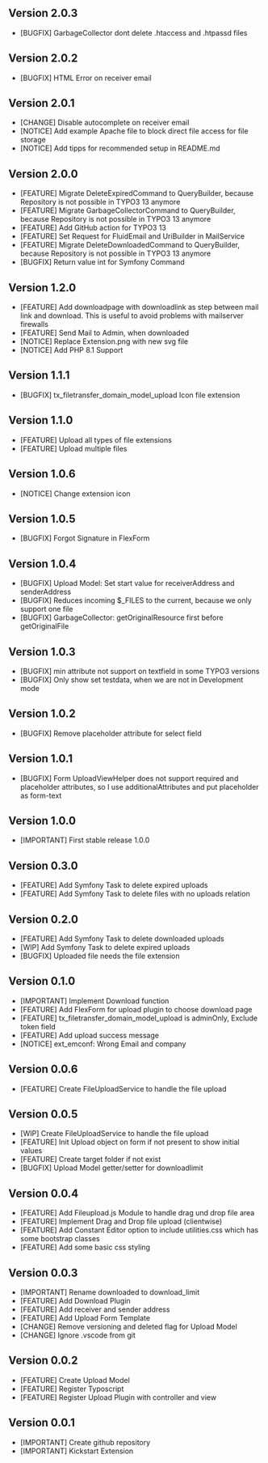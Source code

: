 ## Version 2.0.3
- [BUGFIX] GarbageCollector dont delete .htaccess and .htpassd files

## Version 2.0.2
- [BUGFIX] HTML Error on receiver email

## Version 2.0.1
- [CHANGE] Disable autocomplete on receiver email
- [NOTICE] Add example Apache file to block direct file access for file storage
- [NOTICE] Add tipps for recommended setup in README.md

## Version 2.0.0
- [FEATURE] Migrate DeleteExpiredCommand to QueryBuilder, because Repository is not possible in TYPO3 13 anymore
- [FEATURE] Migrate GarbageCollectorCommand to QueryBuilder, because Repository is not possible in TYPO3 13 anymore
- [FEATURE] Add GitHub action for TYPO3 13
- [FEATURE] Set Request for FluidEmail and UriBuilder in MailService
- [FEATURE] Migrate DeleteDownloadedCommand to QueryBuilder, because Repository is not possible in TYPO3 13 anymore
- [BUGFIX] Return value int for Symfony Command

## Version 1.2.0
- [FEATURE] Add downloadpage with downloadlink as step between mail link and download. This is useful to avoid problems with mailserver firewalls
- [FEATURE] Send Mail to Admin, when downloaded
- [NOTICE] Replace Extension.png with new svg file
- [NOTICE] Add PHP 8.1 Support

## Version 1.1.1
- [BUGFIX] tx_filetransfer_domain_model_upload Icon file extension

## Version 1.1.0
- [FEATURE] Upload all types of file extensions
- [FEATURE] Upload multiple files

## Version 1.0.6
- [NOTICE] Change extension icon

## Version 1.0.5
- [BUGFIX] Forgot Signature in FlexForm

## Version 1.0.4
- [BUGFIX] Upload Model: Set start value for receiverAddress and senderAddress
- [BUGFIX] Reduces incoming $_FILES to the current, because we only support one file
- [BUGFIX] GarbageCollector: getOriginalResource first before getOriginalFile

## Version 1.0.3
- [BUGFIX] min attribute not support on textfield in some TYPO3 versions
- [BUGFIX] Only show set testdata, when we are not in Development mode

## Version 1.0.2
- [BUGFIX] Remove placeholder attribute for select field

## Version 1.0.1
- [BUGFIX] Form UploadViewHelper does not support required and placeholder attributes, so I use additionalAttributes and put placeholder as form-text

## Version 1.0.0
- [IMPORTANT] First stable release 1.0.0

## Version 0.3.0
- [FEATURE] Add Symfony Task to delete expired uploads
- [FEATURE] Add Symfony Task to delete files with no uploads relation

## Version 0.2.0
- [FEATURE] Add Symfony Task to delete downloaded uploads
- [WIP] Add Symfony Task to delete expired uploads
- [BUGFIX] Uploaded file needs the file extension

## Version 0.1.0
- [IMPORTANT] Implement Download function
- [FEATURE] Add FlexForm for upload plugin to choose download page
- [FEATURE] tx_filetransfer_domain_model_upload is adminOnly, Exclude token field
- [FEATURE] Add upload success message
- [NOTICE] ext_emconf: Wrong Email and company

## Version 0.0.6
- [FEATURE] Create FileUploadService to handle the file upload

## Version 0.0.5
- [WIP] Create FileUploadService to handle the file upload
- [FEATURE] Init Upload object on form if not present to show initial values
- [FEATURE] Create target folder if not exist
- [BUGFIX] Upload Model getter/setter for downloadlimit

## Version 0.0.4
- [FEATURE] Add Fileupload.js Module to handle drag und drop file area
- [FEATURE] Implement Drag and Drop file upload (clientwise)
- [FEATURE] Add Constant Editor option to include utilities.css which has some bootstrap classes
- [FEATURE] Add some basic css styling

## Version 0.0.3
- [IMPORTANT] Rename downloaded to download_limit
- [FEATURE] Add Download Plugin
- [FEATURE] Add receiver and sender address
- [FEATURE] Add Upload Form Template
- [CHANGE] Remove versioning and deleted flag for Upload Model
- [CHANGE] Ignore .vscode from git

## Version 0.0.2
- [FEATURE] Create Upload Model
- [FEATURE] Register Typoscript
- [FEATURE] Register Upload Plugin with controller and view

## Version 0.0.1
- [IMPORTANT] Create github repository
- [IMPORTANT] Kickstart Extension
